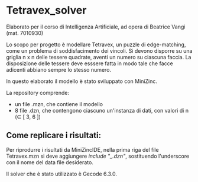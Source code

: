 # Tetravex_solver

Elaborato per il corso di Intelligenza Artificiale, ad opera di Beatrice Vangi (mat. 7010930)

Lo scopo per progetto è modellare Tetravex, un puzzle di edge-matching, come un problema di soddisfacimento dei vincoli.
Si devono disporre su una griglia n x n delle tessere quadrate, aventi un numero su ciascuna faccia. La disposizione delle tessere deve esssere fatta in modo tale che facce adicenti abbiano sempre lo stesso numero.

In questo elaborato il modello è stato sviluppato con MiniZinc.

La repository comprende:
- un file .mzn, che contiene il modello
- 8 file .dzn, che contengono ciascuno un'instanza di dati, con valori di n (∈ [ 3, 6 ])

## Come replicare i risultati:

Per riprodurre i risultati da MiniZincIDE, nella prima riga del file Tetravex.mzn si deve aggiungere *include "_.dzn"*, sostituendo l'underscore con il nome del data file desiderato.

Il solver che è stato utilizzato è Gecode 6.3.0.
